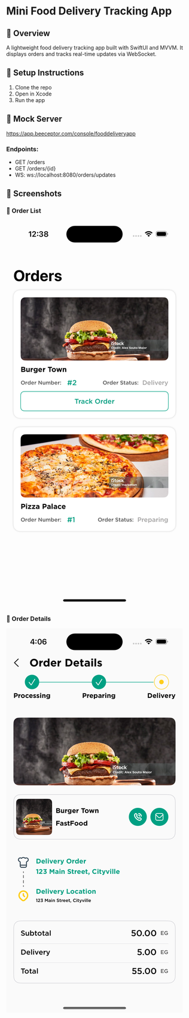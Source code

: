 # Mini Food Delivery Tracking App

## 📱 Overview
A lightweight food delivery tracking app built with SwiftUI and MVVM. It displays orders and tracks real-time updates via WebSocket.

## 🔧 Setup Instructions

1. Clone the repo
2. Open in Xcode
3. Run the app


## 🚀 Mock Server

https://app.beeceptor.com/console/fooddeliveryapp

### Endpoints:

- GET /orders
- GET /orders/{id}
- WS: ws://localhost:8080/orders/updates

## 📱 Screenshots

### 🧾 Order List

![Order List](Screenshots/orderList.png)

### 🚚 Order Details

![Order Details](Screenshots/orderDetails.png)
